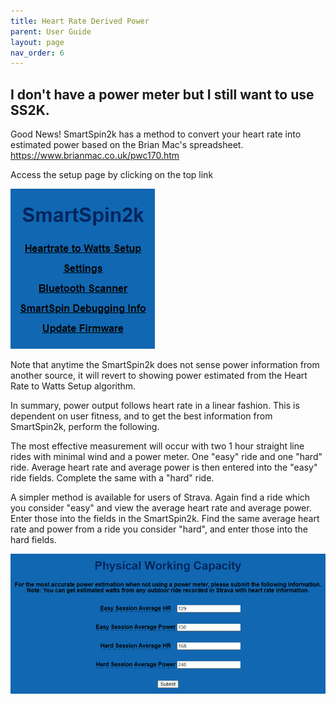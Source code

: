```yaml
---
title: Heart Rate Derived Power
parent: User Guide
layout: page
nav_order: 6
---
```

## I don't have a power meter but I still want to use SS2K.

Good News! SmartSpin2k has a method to convert your heart rate into estimated power based on the Brian Mac's spreadsheet. https://www.brianmac.co.uk/pwc170.htm

Access the setup page by clicking on the top link

![](../images/heart_rate_to_watts.png)

Note that anytime the SmartSpin2k does not sense power information from another source, it will revert to showing power estimated from the Heart Rate to Watts Setup algorithm.

In summary, power output follows heart rate in a linear fashion. This is dependent on user fitness, and to get the best information from SmartSpin2k, perform the following.

The most effective measurement will occur with two 1 hour straight line rides with minimal wind and a power meter. One "easy" ride and one "hard" ride. Average heart rate and average power is then entered into the "easy" ride fields. Complete the same with a "hard" ride.

A simpler method is available for users of Strava. Again find a ride which you consider "easy" and view the average heart rate and average power. Enter those into the fields in the SmartSpin2k. Find the same average heart rate and power from a ride you consider "hard", and enter those into the hard fields.

![](../images/heart_rate_to_watts_setup.png)


